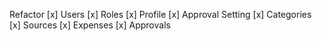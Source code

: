 Refactor
[x] Users
[x] Roles
[x] Profile
[x] Approval Setting
[x] Categories
[x] Sources
[x] Expenses
[x] Approvals
